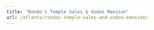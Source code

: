 ```yaml
---
title: "Rondo's Temple Sales & Vodoo Mansion"
url: /atlanta/rondos-temple-sales-and-vodoo-mansion/
---
```

